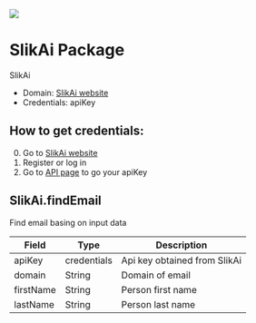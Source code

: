 [![](https://scdn.rapidapi.com/RapidAPI_banner.png)](https://rapidapi.com/package/SlikAi/functions?utm_source=RapidAPIGitHub_SlikAiFunctions&utm_medium=button&utm_content=RapidAPI_GitHub)

# SlikAi Package
SlikAi
* Domain: [SlikAi website](https://slik.ai)
* Credentials: apiKey

## How to get credentials: 
0. Go to [SlikAi website](https://slik.ai)
1. Register or log in
2. Go to [API page](https://slik.ai/#/api) to go your apiKey

## SlikAi.findEmail
Find email basing on input data

| Field    | Type       | Description
|----------|------------|----------
| apiKey   | credentials| Api key obtained from SlikAi
| domain   | String     | Domain of email
| firstName| String     | Person first name
| lastName | String     | Person last name

